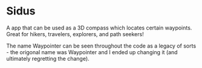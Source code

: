# Sidus
A app that can be used as a 3D compass which locates certain waypoints. Great for hikers, travelers, explorers, 
and path seekers!

The name Waypointer can be seen throughout the code as a legacy of sorts - the origonal name was Waypointer and I ended
up changing it (and ultimately regretting the change).

